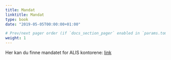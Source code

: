 ```yaml
---
title: Mandat
linktitle: Mandat
type: book
date: "2019-05-05T00:00:00+01:00"

# Prev/next pager order (if `docs_section_pager` enabled in `params.toml`)
weight: 1
---
```



Her kan du finne mandatet for ALIS kontorene: [link](https://www.regjeringen.no/contentassets/578a8c4a02e64a05896dee69e1626b57/tillegg-til-tildelingsbrev-nr.-34-prosess-for-etablering-og-mandat-for-alis-kontor.pdf)